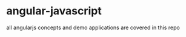 angular-javascript
==================

all angularjs concepts and demo applications are covered in this repo
